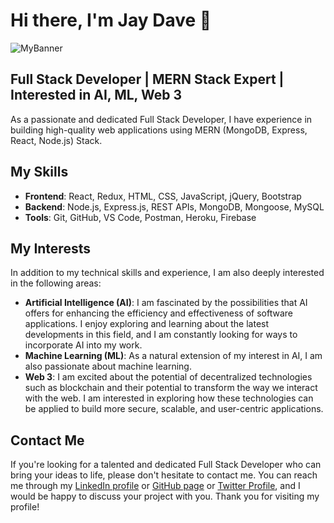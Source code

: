 

# Hi there, I'm Jay Dave 👋
![MyBanner](https://user-images.githubusercontent.com/100770697/237038451-ae403caf-91b2-4f5c-a107-7b1216359dcb.jpeg)


## Full Stack Developer | MERN Stack Expert | Interested in AI, ML, Web 3

As a passionate and dedicated Full Stack Developer, I have experience in building high-quality web applications using MERN (MongoDB, Express, React, Node.js) Stack.

## My Skills

- **Frontend**: React, Redux, HTML, CSS, JavaScript, jQuery, Bootstrap
- **Backend**: Node.js, Express.js, REST APIs, MongoDB, Mongoose, MySQL
- **Tools**: Git, GitHub, VS Code, Postman, Heroku, Firebase

## My Interests

In addition to my technical skills and experience, I am also deeply interested in the following areas:

- **Artificial Intelligence (AI)**: I am fascinated by the possibilities that AI offers for enhancing the efficiency and effectiveness of software applications. I enjoy exploring and learning about the latest developments in this field, and I am constantly looking for ways to incorporate AI into my work.
- **Machine Learning (ML)**: As a natural extension of my interest in AI, I am also passionate about machine learning.
- **Web 3**: I am excited about the potential of decentralized technologies such as blockchain and their potential to transform the way we interact with the web. I am interested in exploring how these technologies can be applied to build more secure, scalable, and user-centric applications.

## Contact Me

If you're looking for a talented and dedicated Full Stack Developer who can bring your ideas to life, please don't hesitate to contact me. You can reach me through my [LinkedIn profile](https://www.linkedin.com/in/davejay3002/) or [GitHub page](https://github.com/DaveJay3002) or [Twitter Profile](https://twitter.com/davejay2003), and I would be happy to discuss your project with you. Thank you for visiting my profile!

<!---
DaveJay3002/DaveJay3002 is a ✨ special ✨ repository because its `README.md` (this file) appears on your GitHub profile.
You can click the Preview link to take a look at your changes.
--->
